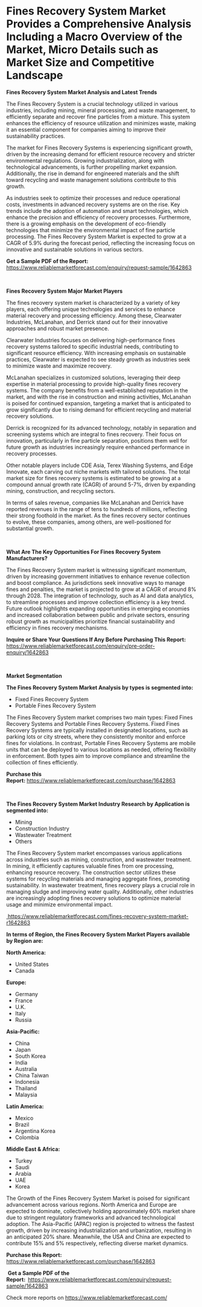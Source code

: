 <p><h1>Fines Recovery System Market Provides a Comprehensive Analysis Including a Macro Overview of the Market, Micro Details such as Market Size and Competitive Landscape</h1></p><p><strong>Fines Recovery System Market Analysis and Latest Trends</strong></p>
<p><p>The Fines Recovery System is a crucial technology utilized in various industries, including mining, mineral processing, and waste management, to efficiently separate and recover fine particles from a mixture. This system enhances the efficiency of resource utilization and minimizes waste, making it an essential component for companies aiming to improve their sustainability practices.</p><p>The market for Fines Recovery Systems is experiencing significant growth, driven by the increasing demand for efficient resource recovery and stricter environmental regulations. Growing industrialization, along with technological advancements, is further propelling market expansion. Additionally, the rise in demand for engineered materials and the shift toward recycling and waste management solutions contribute to this growth.</p><p>As industries seek to optimize their processes and reduce operational costs, investments in advanced recovery systems are on the rise. Key trends include the adoption of automation and smart technologies, which enhance the precision and efficiency of recovery processes. Furthermore, there is a growing emphasis on the development of eco-friendly technologies that minimize the environmental impact of fine particle processing. The Fines Recovery System Market is expected to grow at a CAGR of 5.9% during the forecast period, reflecting the increasing focus on innovative and sustainable solutions in various sectors.</p></p>
<p><strong>Get a Sample PDF of the Report:&nbsp;</strong> <a href="https://www.reliablemarketforecast.com/enquiry/request-sample/1642863?utm_campaign=2950&utm_medium=2&utm_source=Github&utm_content=ia&utm_term=28032025&utm_id=fines-recovery-system">https://www.reliablemarketforecast.com/enquiry/request-sample/1642863</a></p>
<p>&nbsp;</p>
<p><strong>Fines Recovery System Major Market Players</strong></p>
<p><p>The fines recovery system market is characterized by a variety of key players, each offering unique technologies and services to enhance material recovery and processing efficiency. Among these, Clearwater Industries, McLanahan, and Derrick stand out for their innovative approaches and robust market presence.</p><p>Clearwater Industries focuses on delivering high-performance fines recovery systems tailored to specific industrial needs, contributing to significant resource efficiency. With increasing emphasis on sustainable practices, Clearwater is expected to see steady growth as industries seek to minimize waste and maximize recovery.</p><p>McLanahan specializes in customized solutions, leveraging their deep expertise in material processing to provide high-quality fines recovery systems. The company benefits from a well-established reputation in the market, and with the rise in construction and mining activities, McLanahan is poised for continued expansion, targeting a market that is anticipated to grow significantly due to rising demand for efficient recycling and material recovery solutions.</p><p>Derrick is recognized for its advanced technology, notably in separation and screening systems which are integral to fines recovery. Their focus on innovation, particularly in fine particle separation, positions them well for future growth as industries increasingly require enhanced performance in recovery processes.</p><p>Other notable players include CDE Asia, Terex Washing Systems, and Edge Innovate, each carving out niche markets with tailored solutions. The total market size for fines recovery systems is estimated to be growing at a compound annual growth rate (CAGR) of around 5-7%, driven by expanding mining, construction, and recycling sectors.</p><p>In terms of sales revenue, companies like McLanahan and Derrick have reported revenues in the range of tens to hundreds of millions, reflecting their strong foothold in the market. As the fines recovery sector continues to evolve, these companies, among others, are well-positioned for substantial growth.</p></p>
<p>&nbsp;</p>
<p><strong>What Are The Key Opportunities For Fines Recovery System Manufacturers?</strong></p>
<p><p>The Fines Recovery System market is witnessing significant momentum, driven by increasing government initiatives to enhance revenue collection and boost compliance. As jurisdictions seek innovative ways to manage fines and penalties, the market is projected to grow at a CAGR of around 8% through 2028. The integration of technology, such as AI and data analytics, to streamline processes and improve collection efficiency is a key trend. Future outlook highlights expanding opportunities in emerging economies and increased collaboration between public and private sectors, ensuring robust growth as municipalities prioritize financial sustainability and efficiency in fines recovery mechanisms.</p></p>
<p><strong>Inquire or Share Your Questions If Any Before Purchasing This Report:</strong> <a href="https://www.reliablemarketforecast.com/enquiry/pre-order-enquiry/1642863?utm_campaign=2950&utm_medium=2&utm_source=Github&utm_content=ia&utm_term=28032025&utm_id=fines-recovery-system">https://www.reliablemarketforecast.com/enquiry/pre-order-enquiry/1642863</a></p>
<p>&nbsp;</p>
<p><strong>Market Segmentation</strong></p>
<p><strong>The Fines Recovery System Market Analysis by types is segmented into:</strong></p>
<p><ul><li>Fixed Fines Recovery System</li><li>Portable Fines Recovery System</li></ul></p>
<p><p>The Fines Recovery System market comprises two main types: Fixed Fines Recovery Systems and Portable Fines Recovery Systems. Fixed Fines Recovery Systems are typically installed in designated locations, such as parking lots or city streets, where they consistently monitor and enforce fines for violations. In contrast, Portable Fines Recovery Systems are mobile units that can be deployed to various locations as needed, offering flexibility in enforcement. Both types aim to improve compliance and streamline the collection of fines efficiently.</p></p>
<p><strong>Purchase this Report:&nbsp;</strong><a href="https://www.reliablemarketforecast.com/purchase/1642863?utm_campaign=2950&utm_medium=2&utm_source=Github&utm_content=ia&utm_term=28032025&utm_id=fines-recovery-system">https://www.reliablemarketforecast.com/purchase/1642863</a></p>
<p>&nbsp;</p>
<p><strong>The Fines Recovery System Market Industry Research by Application is segmented into:</strong></p>
<p><ul><li>Mining</li><li>Construction Industry</li><li>Wastewater Treatment</li><li>Others</li></ul></p>
<p><p>The Fines Recovery System market encompasses various applications across industries such as mining, construction, and wastewater treatment. In mining, it efficiently captures valuable fines from ore processing, enhancing resource recovery. The construction sector utilizes these systems for recycling materials and managing aggregate fines, promoting sustainability. In wastewater treatment, fines recovery plays a crucial role in managing sludge and improving water quality. Additionally, other industries are increasingly adopting fines recovery solutions to optimize material usage and minimize environmental impact.</p></p>
<p><a href="https://www.reliablemarketforecast.com/fines-recovery-system-market-r1642863?utm_campaign=2950&utm_medium=2&utm_source=Github&utm_content=ia&utm_term=28032025&utm_id=fines-recovery-system">&nbsp;https://www.reliablemarketforecast.com/fines-recovery-system-market-r1642863</a></p>
<p><strong>In terms of Region, the Fines Recovery System Market Players available by Region are:</strong></p>
<p>
    <p> <strong> North America: </strong>
        <ul>
            <li>United States</li>
            <li>Canada</li>
        </ul>
        </p> 
    <p> <strong> Europe: </strong>
        <ul>
            <li>Germany</li>
            <li>France</li>
            <li>U.K.</li>
            <li>Italy</li>
            <li>Russia</li>
        </ul>
        </p> 
    <p> <strong> Asia-Pacific: </strong>
        <ul>
            <li>China</li>
            <li>Japan</li>
            <li>South Korea</li>
            <li>India</li>
            <li>Australia</li>
            <li>China Taiwan</li>
            <li>Indonesia</li>
            <li>Thailand</li>
            <li>Malaysia</li>
        </ul>
        </p> 
    <p> <strong> Latin America: </strong>
        <ul>
            <li>Mexico</li>
            <li>Brazil</li>
            <li>Argentina Korea</li>
            <li>Colombia</li>
        </ul>
        </p> 
    <p> <strong> Middle East & Africa: </strong>
        <ul>
            <li>Turkey</li>
            <li>Saudi</li>
            <li>Arabia</li>
            <li>UAE</li>
            <li>Korea</li>
        </ul>
    </p>
    </p>
<p><p>The Growth of the Fines Recovery System Market is poised for significant advancement across various regions. North America and Europe are expected to dominate, collectively holding approximately 60% market share due to stringent regulatory frameworks and advanced technological adoption. The Asia-Pacific (APAC) region is projected to witness the fastest growth, driven by increasing industrialization and urbanization, resulting in an anticipated 20% share. Meanwhile, the USA and China are expected to contribute 15% and 5% respectively, reflecting diverse market dynamics.</p></p>
<p><strong>Purchase this Report: </strong><a href="https://www.reliablemarketforecast.com/purchase/1642863?utm_campaign=2950&utm_medium=2&utm_source=Github&utm_content=ia&utm_term=28032025&utm_id=fines-recovery-system">https://www.reliablemarketforecast.com/purchase/1642863</a></p>
<p>&nbsp;<strong>Get a Sample PDF of the Report:&nbsp;&nbsp;</strong><a href="https://www.reliablemarketforecast.com/enquiry/request-sample/1642863?utm_campaign=2950&utm_medium=2&utm_source=Github&utm_content=ia&utm_term=28032025&utm_id=fines-recovery-system">https://www.reliablemarketforecast.com/enquiry/request-sample/1642863</a></p>
<p><strong></strong></p>
<p>Check more reports on <a href="https://www.reliablemarketforecast.com/?utm_campaign=2950&utm_medium=2&utm_source=Github&utm_content=ia&utm_term=28032025&utm_id=fines-recovery-system">https://www.reliablemarketforecast.com/</a></p>
